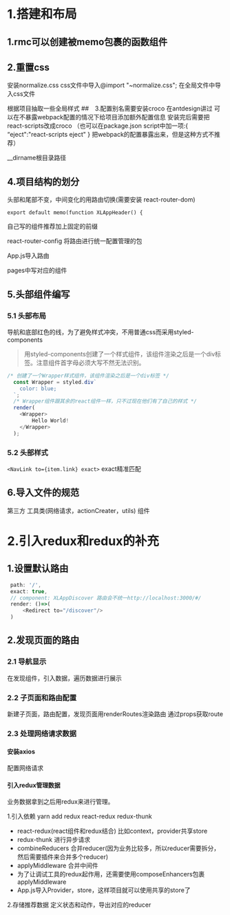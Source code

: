 # 1.搭建和布局
## 1.rmc可以创建被memo包裹的函数组件
## 2.重置css
安装normalize.css
css文件中导入@import "~normalize.css";
在全局文件中导入css文件

根据项目抽取一些全局样式
##　3.配置别名需要安装croco
在antdesign讲过
可以在不暴露webpack配置的情况下给项目添加额外配置信息
安装完后需要把react-scripts改成croco
（也可以在package.json script中加一项:{ “eject":"react-scripts eject" }
把webpack的配置暴露出来，但是这种方式不推荐）

__dirname根目录路径

## 4.项目结构的划分
头部和尾部不变，中间变化的用路由切换(需要安装 react-router-dom)
```
export default memo(function XLAppHeader() {
```
自己写的组件推荐加上固定的前缀

react-router-config 将路由进行统一配置管理的包

App.js导入路由

pages中写对应的组件

## 5.头部组件编写
### 5.1 头部布局
导航和底部红色的线，为了避免样式冲突，不用普通css而采用styled-components
>用styled-components创建了一个样式组件，该组件渲染之后是一个div标签。注意组件首字母必须大写不然无法识别。
```javascript
/* 创建了一个Wrapper样式组件，该组件渲染之后是一个div标签 */
  const Wrapper = styled.div`
    color: blue;
  `;
  /* Wrapper组件跟其余的react组件一样，只不过现在他们有了自己的样式 */
  render(
    <Wrapper>
        Hello World!
    </Wrapper>
  );
```
### 5.2 头部样式
```<NavLink to={item.link} exact>```
exact精准匹配
## 6.导入文件的规范
第三方
工具类(网络请求，actionCreater，utils)
组件
# 2.引入redux和redux的补充
## 1.设置默认路由
```javaScript
 path: '/',
 exact: true,
 // component: XLAppDiscover 路由会不统一http://localhost:3000/#/
 render: ()=>(
     <Redirect to="/discover"/>
 )
```
## 2.发现页面的路由
### 2.1 导航显示
在发现组件，引入数据，遍历数据进行展示
### 2.2 子页面和路由配置
新建子页面，路由配置，发现页面用renderRoutes渲染路由
通过props获取route
### 2.3 处理网络请求数据
#### 安装axios
配置网络请求
#### 引入redux管理数据
业务数据拿到之后用redux来进行管理。

1.引入依赖
yarn add redux react-redux redux-thunk
+ react-redux(react组件和redux结合) 比如context，provider共享store
+ redux-thunk 进行异步请求
+ combineReducers 合并reducer(因为业务比较多，所以reducer需要拆分，然后需要插件来合并多个reducer)
+ applyMiddleware 合并中间件
+ 为了让调试工具的redux起作用，还需要使用composeEnhancers包裹applyMiddleware
+ App.js导入Provider，store，这样项目就可以使用共享的store了
  
2.存储推荐数据
定义状态和动作，导出对应的reducer